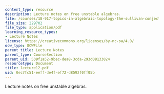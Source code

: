 ```yaml
---
content_type: resource
description: Lecture notes on free unstable algebras.
file: /courses/18-917-topics-in-algebraic-topology-the-sullivan-conjecture-fall-2007/0ec7fc51eeffde4fef72d8592f0ff05b_lecture12.pdf
file_size: 229702
file_type: application/pdf
learning_resource_types:
- Lecture Notes
license: https://creativecommons.org/licenses/by-nc-sa/4.0/
ocw_type: OCWFile
parent_title: Lecture Notes
parent_type: CourseSection
parent_uid: 539f1a52-9bec-dea8-3cda-293d08133024
resourcetype: Document
title: lecture12.pdf
uid: 0ec7fc51-eeff-de4f-ef72-d8592f0ff05b
---
```

Lecture notes on free unstable algebras.